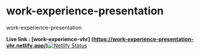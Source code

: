 # work-experience-presentation
 work-experience-presentation


**Live link : [work-experience-vhr] (https://work-experience-presentation-vhr.netlify.app/)**[![Netlify Status](https://api.netlify.com/api/v1/badges/e31a5798-6d85-4cc7-a626-72f6f81d1636/deploy-status)](https://work-experience-presentation-vhr.netlify.app/)
